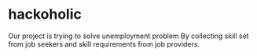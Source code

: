 # hackoholic
Our project is trying to solve unemployment problem
By collecting skill set from job seekers and skill requirements
from job providers.
